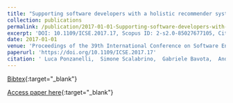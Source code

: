```yaml
---
title: "Supporting software developers with a holistic recommender system"
collection: publications
permalink: /publication/2017-01-01-Supporting-software-developers-with-a-holistic-recommender-system
excerpt: 'DOI: 10.1109/ICSE.2017.17, Scopus ID: 2-s2.0-85027677105, Cited by: 12'
date: 2017-01-01
venue: 'Proceedings of the 39th International Conference on Software Engineering, ICSE 2017, Buenos Aires, Argentina, May 20-28, 2017'
paperurl: 'https://doi.org/10.1109/ICSE.2017.17'
citation: ' Luca Ponzanelli,  Simone Scalabrino,  Gabriele Bavota,  Andrea Mocci,  Rocco Oliveto,  Massimiliano Di Penta,  Michele Lanza, &quot;Supporting software developers with a holistic recommender system.&quot; Proceedings of the 39th International Conference on Software Engineering, ICSE 2017, Buenos Aires, Argentina, May 20-28, 2017, 2017.'
---
```

[Bibtex](https://dblp.org/rec/bib/conf/icse/PonzanelliSBMOP17){:target="_blank"}

[Access paper here](https://doi.org/10.1109/ICSE.2017.17){:target="_blank"}
